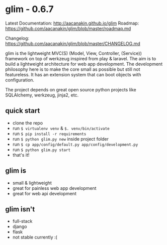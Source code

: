 glim - 0.6.7
=============
Latest Documentation: http://aacanakin.github.io/glim
Roadmap: https://github.com/aacanakin/glim/blob/master/roadmap.md

Changelog: https://github.com/aacanakin/glim/blob/master/CHANGELOG.md

glim is the lightweight MVC(S) (Model, View, Controller, (Service)) framework on top of werkzeug inspired from play & laravel. The aim is to build a lightweight architecture for web app development. The development philosophy here is to make the core small as possible but still not featureless. It has an extension system that can boot objects with configuration.

The project depends on great open source python projects like SQLAlchemy, werkzeug, jinja2, etc.

quick start
-----------
- clone the repo
- run `$ virtualenv venv` & `$. venv/bin/activate`
- run `$ pip install -r requirements`
- run `$ python glim.py new` inside project folder
- run `$ cp app/config/default.py app/config/development.py`
- run `$ python glim.py start`
- that's it!

glim is
-------
- small & lightweight
- great for painless web app development
- great for web api development

glim isn't
----------
- full-stack
- django
- flask
- not stable currently :(